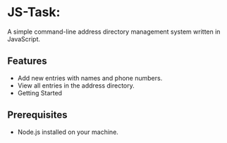 # JS-Task:
A simple command-line address directory management system written in JavaScript.

## Features
- Add new entries with names and phone numbers.
- View all entries in the address directory.
- Getting Started
## Prerequisites
- Node.js installed on your machine.

